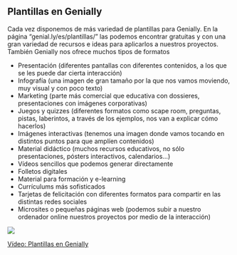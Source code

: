 ## Plantillas en Genially

Cada  vez disponemos de más  variedad de plantillas para Genially. En la página “genial.ly/es/plantillas/” las podemos encontrar gratuitas y con una gran variedad de recursos e ideas para aplicarlos a nuestros proyectos. 
También Genially nos ofrece muchos tipos de formatos

* Presentación (diferentes pantallas con diferentes contenidos, a los que se les puede dar cierta  interacción)
* Infografía (una imagen de gran tamaño por la que nos vamos moviendo, muy visual y con poco texto)
* Marketing (parte más comercial que educativa con dossieres, presentaciones con imágenes corporativas)
* Juegos y quizzes (diferentes formatos como scape room, preguntas, pistas, laberintos, a través de los ejemplos, nos van a explicar cómo hacerlos)
* Imágenes interactivas (tenemos una imagen donde vamos tocando en distintos puntos para que amplíen contenidos)
* Material didáctico (muchos recursos educativos,  no sólo presentaciones, pósters interactivos, calendarios…)
* Vídeos sencillos que podemos generar directamente 
* Folletos digitales
* Material para formación y e-learning
* Currículums más sofisticados 
* Tarjetas de felicitación con diferentes formatos para compartir en las distintas redes sociales 
* Microsites o pequeñas páginas web (podemos subir a nuestro ordenador online nuestros proyectos por medio de la interacción)

[![](https://raw.githubusercontent.com/javacasm/Iniciacion-Herramientas-Digitales-Aula/main/images/portada-3.0.0.Plantillas-genially.png)](https://drive.google.com/file/d/1DsU_HjaplFFLc3th-lAW0OiPfWzaNTF2/view?usp=drivesdk)

[Vídeo: Plantillas en Genially](https://drive.google.com/file/d/1DsU_HjaplFFLc3th-lAW0OiPfWzaNTF2/view?usp=drivesdk)

